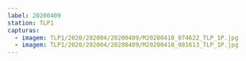 ```yaml
---
label: 20200409
station: TLP1
capturas:
  - imagem: TLP1/2020/202004/20200409/M20200410_074622_TLP_1P.jpg
  - imagem: TLP1/2020/202004/20200409/M20200410_081613_TLP_1P.jpg
---
```

